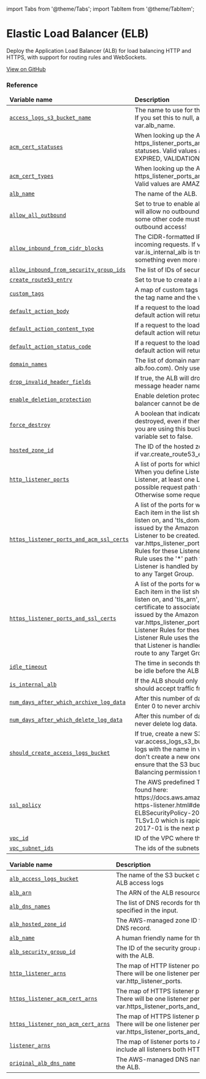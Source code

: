 import Tabs from '@theme/Tabs';
import TabItem from '@theme/TabItem';

# Elastic Load Balancer (ELB)

Deploy the Application Load Balancer (ALB) for load balancing HTTP and HTTPS, with support for routing rules and WebSockets.

<a href="https://github.com/gruntwork-io/terraform-aws-service-catalog/tree/master/modules/networking/alb" className="link-button">View on GitHub</a>

### Reference 

<Tabs>
  <TabItem value="inputs" label="Inputs" default>
    <table>
        <thead>
            <tr>
                <td><b>Variable name</b></td>
                <td><b>Description</b></td>
            </tr>
        </thead>
        <tbody>
            <tr>
        <td><a name="access_logs_s3_bucket_name" href="#access_logs_s3_bucket_name" className="snap-top"><code>access_logs_s3_bucket_name</code></a></td>
        <td>The name to use for the S3 bucket where the ALB access logs will be stored. If you set this to null, a name will be generated automatically based on var.alb_name.</td>
    </tr><tr>
        <td><a name="acm_cert_statuses" href="#acm_cert_statuses" className="snap-top"><code>acm_cert_statuses</code></a></td>
        <td>When looking up the ACM certs passed in via https_listener_ports_and_acm_ssl_certs, only match certs with the given statuses. Valid values are PENDING_VALIDATION, ISSUED, INACTIVE, EXPIRED, VALIDATION_TIMED_OUT, REVOKED and FAILED.</td>
    </tr><tr>
        <td><a name="acm_cert_types" href="#acm_cert_types" className="snap-top"><code>acm_cert_types</code></a></td>
        <td>When looking up the ACM certs passed in via https_listener_ports_and_acm_ssl_certs, only match certs of the given types. Valid values are AMAZON_ISSUED and IMPORTED.</td>
    </tr><tr>
        <td><a name="alb_name" href="#alb_name" className="snap-top"><code>alb_name</code></a></td>
        <td>The name of the ALB.</td>
    </tr><tr>
        <td><a name="allow_all_outbound" href="#allow_all_outbound" className="snap-top"><code>allow_all_outbound</code></a></td>
        <td>Set to true to enable all outbound traffic on this ALB. If set to false, the ALB will allow no outbound traffic by default. This will make the ALB unusuable, so some other code must then update the ALB Security Group to enable outbound access!</td>
    </tr><tr>
        <td><a name="allow_inbound_from_cidr_blocks" href="#allow_inbound_from_cidr_blocks" className="snap-top"><code>allow_inbound_from_cidr_blocks</code></a></td>
        <td>The CIDR-formatted IP Address range from which this ALB will allow incoming requests. If var.is_internal_alb is false, use the default value. If var.is_internal_alb is true, consider setting this to the VPC's CIDR Block, or something even more restrictive.</td>
    </tr><tr>
        <td><a name="allow_inbound_from_security_group_ids" href="#allow_inbound_from_security_group_ids" className="snap-top"><code>allow_inbound_from_security_group_ids</code></a></td>
        <td>The list of IDs of security groups that should have access to the ALB</td>
    </tr><tr>
        <td><a name="create_route53_entry" href="#create_route53_entry" className="snap-top"><code>create_route53_entry</code></a></td>
        <td>Set to true to create a Route 53 DNS A record for this ALB?</td>
    </tr><tr>
        <td><a name="custom_tags" href="#custom_tags" className="snap-top"><code>custom_tags</code></a></td>
        <td>A map of custom tags to apply to the ALB and its Security Group. The key is the tag name and the value is the tag value.</td>
    </tr><tr>
        <td><a name="default_action_body" href="#default_action_body" className="snap-top"><code>default_action_body</code></a></td>
        <td>If a request to the load balancer does not match any of your listener rules, the default action will return a fixed response with this body.</td>
    </tr><tr>
        <td><a name="default_action_content_type" href="#default_action_content_type" className="snap-top"><code>default_action_content_type</code></a></td>
        <td>If a request to the load balancer does not match any of your listener rules, the default action will return a fixed response with this content type.</td>
    </tr><tr>
        <td><a name="default_action_status_code" href="#default_action_status_code" className="snap-top"><code>default_action_status_code</code></a></td>
        <td>If a request to the load balancer does not match any of your listener rules, the default action will return a fixed response with this status code.</td>
    </tr><tr>
        <td><a name="domain_names" href="#domain_names" className="snap-top"><code>domain_names</code></a></td>
        <td>The list of domain names for the DNS A record to add for the ALB (e.g. alb.foo.com). Only used if var.create_route53_entry is true.</td>
    </tr><tr>
        <td><a name="drop_invalid_header_fields" href="#drop_invalid_header_fields" className="snap-top"><code>drop_invalid_header_fields</code></a></td>
        <td>If true, the ALB will drop invalid headers. Elastic Load Balancing requires that message header names contain only alphanumeric characters and hyphens.</td>
    </tr><tr>
        <td><a name="enable_deletion_protection" href="#enable_deletion_protection" className="snap-top"><code>enable_deletion_protection</code></a></td>
        <td>Enable deletion protection on the ALB instance. If this is enabled, the load balancer cannot be deleted prior to disabling</td>
    </tr><tr>
        <td><a name="force_destroy" href="#force_destroy" className="snap-top"><code>force_destroy</code></a></td>
        <td>A boolean that indicates whether the access logs bucket should be destroyed, even if there are files in it, when you run Terraform destroy. Unless you are using this bucket only for test purposes, you'll want to leave this variable set to false.</td>
    </tr><tr>
        <td><a name="hosted_zone_id" href="#hosted_zone_id" className="snap-top"><code>hosted_zone_id</code></a></td>
        <td>The ID of the hosted zone for the DNS A record to add for the ALB. Only used if var.create_route53_entry is true.</td>
    </tr><tr>
        <td><a name="http_listener_ports" href="#http_listener_ports" className="snap-top"><code>http_listener_ports</code></a></td>
        <td>A list of ports for which an HTTP Listener should be created on the ALB. Tip: When you define Listener Rules for these Listeners, be sure that, for each Listener, at least one Listener Rule  uses the '*' path to ensure that every possible request path for that Listener is handled by a Listener Rule. Otherwise some requests won't route to any Target Group.</td>
    </tr><tr>
        <td><a name="https_listener_ports_and_acm_ssl_certs" href="#https_listener_ports_and_acm_ssl_certs" className="snap-top"><code>https_listener_ports_and_acm_ssl_certs</code></a></td>
        <td>A list of the ports for which an HTTPS Listener should be created on the ALB. Each item in the list should be a map with the keys 'port', the port number to listen on, and 'tls_domain_name', the domain name of an SSL/TLS certificate issued by the Amazon Certificate Manager (ACM) to associate with the Listener to be created. If your certificate isn't issued by ACM, specify var.https_listener_ports_and_ssl_certs instead. Tip: When you define Listener Rules for these Listeners, be sure that, for each Listener, at least one Listener Rule  uses the '*' path to ensure that every possible request path for that Listener is handled by a Listener Rule. Otherwise some requests won't route to any Target Group.</td>
    </tr><tr>
        <td><a name="https_listener_ports_and_ssl_certs" href="#https_listener_ports_and_ssl_certs" className="snap-top"><code>https_listener_ports_and_ssl_certs</code></a></td>
        <td>A list of the ports for which an HTTPS Listener should be created on the ALB. Each item in the list should be a map with the keys 'port', the port number to listen on, and 'tls_arn', the Amazon Resource Name (ARN) of the SSL/TLS certificate to associate with the Listener to be created. If your certificate is issued by the Amazon Certificate Manager (ACM), specify var.https_listener_ports_and_acm_ssl_certs instead. Tip: When you define Listener Rules for these Listeners, be sure that, for each Listener, at least one Listener Rule  uses the '*' path to ensure that every possible request path for that Listener is handled by a Listener Rule. Otherwise some requests won't route to any Target Group.</td>
    </tr><tr>
        <td><a name="idle_timeout" href="#idle_timeout" className="snap-top"><code>idle_timeout</code></a></td>
        <td>The time in seconds that the client TCP connection to the ALB is allowed to be idle before the ALB closes the TCP connection.</td>
    </tr><tr>
        <td><a name="is_internal_alb" href="#is_internal_alb" className="snap-top"><code>is_internal_alb</code></a></td>
        <td>If the ALB should only accept traffic from within the VPC, set this to true. If it should accept traffic from the public Internet, set it to false.</td>
    </tr><tr>
        <td><a name="num_days_after_which_archive_log_data" href="#num_days_after_which_archive_log_data" className="snap-top"><code>num_days_after_which_archive_log_data</code></a></td>
        <td>After this number of days, log files should be transitioned from S3 to Glacier. Enter 0 to never archive log data.</td>
    </tr><tr>
        <td><a name="num_days_after_which_delete_log_data" href="#num_days_after_which_delete_log_data" className="snap-top"><code>num_days_after_which_delete_log_data</code></a></td>
        <td>After this number of days, log files should be deleted from S3. Enter 0 to never delete log data.</td>
    </tr><tr>
        <td><a name="should_create_access_logs_bucket" href="#should_create_access_logs_bucket" className="snap-top"><code>should_create_access_logs_bucket</code></a></td>
        <td>If true, create a new S3 bucket for access logs with the name in var.access_logs_s3_bucket_name. If false, assume the S3 bucket for access logs with the name in  var.access_logs_s3_bucket_name already exists, and don't create a new one. Note that if you set this to false, it's up to you to ensure that the S3 bucket has a bucket policy that grants Elastic Load Balancing permission to write the access logs to your bucket.</td>
    </tr><tr>
        <td><a name="ssl_policy" href="#ssl_policy" className="snap-top"><code>ssl_policy</code></a></td>
        <td>The AWS predefined TLS/SSL policy for the ALB. A List of policies can be found here: https://docs.aws.amazon.com/elasticloadbalancing/latest/application/create-https-listener.html#describe-ssl-policies. AWS recommends ELBSecurityPolicy-2016-08 policy for general use but this policy includes TLSv1.0 which is rapidly being phased out. ELBSecurityPolicy-TLS-1-1-2017-01 is the next policy up that doesn't include TLSv1.0.</td>
    </tr><tr>
        <td><a name="vpc_id" href="#vpc_id" className="snap-top"><code>vpc_id</code></a></td>
        <td>ID of the VPC where the ALB will be deployed</td>
    </tr><tr>
        <td><a name="vpc_subnet_ids" href="#vpc_subnet_ids" className="snap-top"><code>vpc_subnet_ids</code></a></td>
        <td>The ids of the subnets that the ALB can use to source its IP</td>
    </tr>
        </tbody>
    </table>
  </TabItem>
  <TabItem value="outputs" label="Outputs">
    <table>
        <thead>
            <tr>
              <td><b>Variable name</b></td>
              <td><b>Description</b></td>
            </tr>
        </thead>
        <tbody>
            <tr>
        <td><a name="alb_access_logs_bucket" href="#alb_access_logs_bucket" className="snap-top"><code>alb_access_logs_bucket</code></a></td>
        <td>The name of the S3 bucket containing the ALB access logs</td>
    </tr><tr>
        <td><a name="alb_arn" href="#alb_arn" className="snap-top"><code>alb_arn</code></a></td>
        <td>The ARN of the ALB resource.</td>
    </tr><tr>
        <td><a name="alb_dns_names" href="#alb_dns_names" className="snap-top"><code>alb_dns_names</code></a></td>
        <td>The list of DNS records for the ALB as specified in the input.</td>
    </tr><tr>
        <td><a name="alb_hosted_zone_id" href="#alb_hosted_zone_id" className="snap-top"><code>alb_hosted_zone_id</code></a></td>
        <td>The AWS-managed zone ID for the ALB's DNS record.</td>
    </tr><tr>
        <td><a name="alb_name" href="#alb_name" className="snap-top"><code>alb_name</code></a></td>
        <td>A human friendly name for the ALB.</td>
    </tr><tr>
        <td><a name="alb_security_group_id" href="#alb_security_group_id" className="snap-top"><code>alb_security_group_id</code></a></td>
        <td>The ID of the security group associated with the ALB.</td>
    </tr><tr>
        <td><a name="http_listener_arns" href="#http_listener_arns" className="snap-top"><code>http_listener_arns</code></a></td>
        <td>The map of HTTP listener ports to ARNs. There will be one listener per entry in var.http_listener_ports.</td>
    </tr><tr>
        <td><a name="https_listener_acm_cert_arns" href="#https_listener_acm_cert_arns" className="snap-top"><code>https_listener_acm_cert_arns</code></a></td>
        <td>The map of HTTPS listener ports to ARNs. There will be one listener per entry in var.https_listener_ports_and_acm_ssl_certs.</td>
    </tr><tr>
        <td><a name="https_listener_non_acm_cert_arns" href="#https_listener_non_acm_cert_arns" className="snap-top"><code>https_listener_non_acm_cert_arns</code></a></td>
        <td>The map of HTTPS listener ports to ARNs. There will be one listener per entry in var.https_listener_ports_and_ssl_certs.</td>
    </tr><tr>
        <td><a name="listener_arns" href="#listener_arns" className="snap-top"><code>listener_arns</code></a></td>
        <td>The map of listener ports to ARNs. This will include all listeners both HTTP and HTTPS.</td>
    </tr><tr>
        <td><a name="original_alb_dns_name" href="#original_alb_dns_name" className="snap-top"><code>original_alb_dns_name</code></a></td>
        <td>The AWS-managed DNS name assigned to the ALB.</td>
    </tr>
        </tbody>
    </table>
  </TabItem>
</Tabs>


<!-- ##DOCS-SOURCER-START
{"sourcePlugin":"Service Catalog Reference","hash":"f4e6f3b5016d1d42747fed5b23b4fad1"}
##DOCS-SOURCER-END -->
